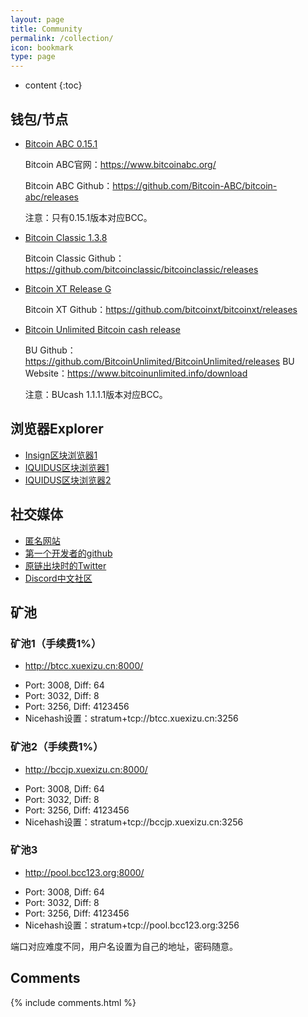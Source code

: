 ```yaml
---
layout: page
title: Community
permalink: /collection/
icon: bookmark
type: page
---
```


* content
{:toc}

## 钱包/节点

* [Bitcoin ABC 0.15.1](https://download.bitcoinabc.org/0.15.1/)

    Bitcoin ABC官网：https://www.bitcoinabc.org/
    
    Bitcoin ABC Github：https://github.com/Bitcoin-ABC/bitcoin-abc/releases
    
	注意：只有0.15.1版本对应BCC。

* [Bitcoin Classic 1.3.8](https://github.com/bitcoinclassic/bitcoinclassic/releases/tag/v1.3.8uahf) 

	Bitcoin Classic Github：https://github.com/bitcoinclassic/bitcoinclassic/releases
	
* [Bitcoin XT Release G](https://github.com/bitcoinxt/bitcoinxt/releases/tag/v0.11G2)

	Bitcoin XT Github：https://github.com/bitcoinxt/bitcoinxt/releases

* [Bitcoin Unlimited Bitcoin cash release](https://github.com/BitcoinUnlimited/BitcoinUnlimited/releases/tag/bucash1.1.1.1)

	BU Github：https://github.com/BitcoinUnlimited/BitcoinUnlimited/releases
	BU Website：https://www.bitcoinunlimited.info/download
	
	注意：BUcash 1.1.1.1版本对应BCC。
	

## 浏览器Explorer

* [Insign区块浏览器1](https://oldbcl.truevisionofsatoshi.com)
* [IQUIDUS区块浏览器1](http://explorer.bcc123.org:9000/)
* [IQUIDUS区块浏览器2](http://insight.bcc123.org:8888/)

## 社交媒体

* [匿名网站](http://bitcoinclashic.org/)
* [第一个开发者的github](https://github.com/Bitcoin-Clashic)
* [原链出块时的Twitter](https://twitter.com/BitcoinClashic)
* [Discord中文社区](https://discord.gg/gZSjSax)

## 矿池

### 矿池1（手续费1%）
* http://btcc.xuexizu.cn:8000/
- Port: 3008, Diff: 64
- Port: 3032, Diff: 8
- Port: 3256, Diff: 4123456
- Nicehash设置：stratum+tcp://btcc.xuexizu.cn:3256

### 矿池2（手续费1%）
* http://bccjp.xuexizu.cn:8000/
- Port: 3008, Diff: 64
- Port: 3032, Diff: 8
- Port: 3256, Diff: 4123456
- Nicehash设置：stratum+tcp://bccjp.xuexizu.cn:3256

### 矿池3
* http://pool.bcc123.org:8000/
- Port: 3008, Diff: 64
- Port: 3032, Diff: 8
- Port: 3256, Diff: 4123456
- Nicehash设置：stratum+tcp://pool.bcc123.org:3256


端口对应难度不同，用户名设置为自己的地址，密码随意。


## Comments

{% include comments.html %}

